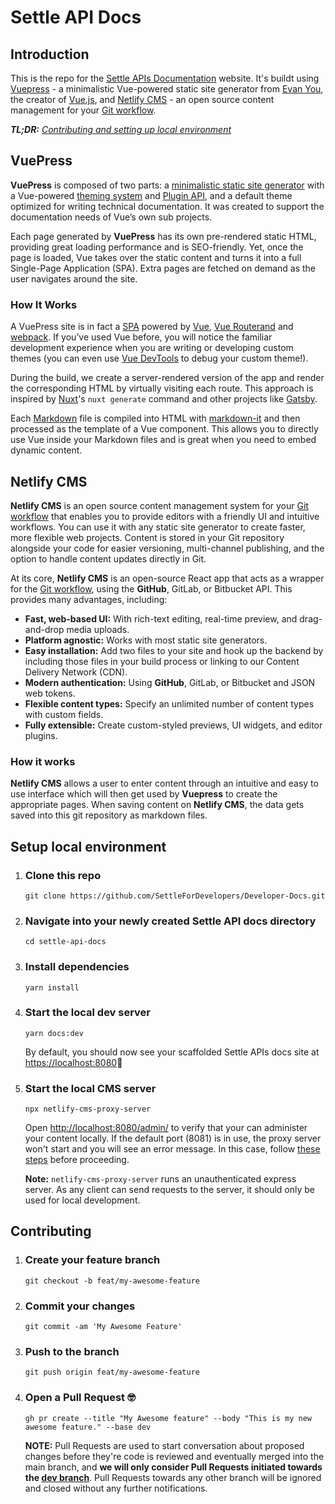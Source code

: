 # Settle API Docs

## Introduction

This is the repo for the [Settle APIs Documentation](https://developer.settle.eu/) website. It's buildt using [Vuepress](https://vuepress.vuejs.org/) - a minimalistic Vue-powered static site generator from [Evan You](https://evanyou.me/), the creator of [Vue.js](https://vuejs.org/), and [Netlify CMS](https://www.netlifycms.org/) - an open source content management for your [Git workflow](https://guides.github.com/introduction/flow/).

***TL;DR:*** *[Contributing and setting up local environment](#contributing)*

## VuePress

**VuePress** is composed of two parts: a [minimalistic static site generator](https://github.com/vuejs/vuepress/tree/master/packages/%40vuepress/core) with a Vue-powered [theming system](https://vuepress.vuejs.org/theme/) and [Plugin API](https://vuepress.vuejs.org/plugin/), and a default theme optimized for writing technical documentation. It was created to support the documentation needs of Vue’s own sub projects.

Each page generated by **VuePress** has its own pre-rendered static HTML, providing great loading performance and is SEO-friendly. Yet, once the page is loaded, Vue takes over the static content and turns it into a full Single-Page Application (SPA). Extra pages are fetched on demand as the user navigates around the site.

### How It Works

A VuePress site is in fact a [SPA](https://developer.mozilla.org/en-US/docs/Glossary/SPA) powered by [Vue](http://vuejs.org/), [Vue Routerand](https://github.com/vuejs/vue-router) and [webpack](http://webpack.js.org/). If you’ve used Vue before, you will notice the familiar development experience when you are writing or developing custom themes (you can even use [Vue DevTools](https://github.com/vuejs/vue-devtools) to debug your custom theme!).

During the build, we create a server-rendered version of the app and render the corresponding HTML by virtually visiting each route. This approach is inspired by [Nuxt](https://nuxtjs.org/)'s `nuxt generate` command and other projects like [Gatsby](https://www.gatsbyjs.org/).

Each [Markdown](https://www.markdownguide.org/) file is compiled into HTML with [markdown-it](https://github.com/markdown-it/markdown-it) and then processed as the template of a Vue component. This allows you to directly use Vue inside your Markdown files and is great when you need to embed dynamic content.

## Netlify CMS

**Netlify CMS** is an open source content management system for your [Git workflow](https://guides.github.com/introduction/flow/) that enables you to provide editors with a friendly UI and intuitive workflows. You can use it with any static site generator to create faster, more flexible web projects. Content is stored in your Git repository alongside your code for easier versioning, multi-channel publishing, and the option to handle content updates directly in Git.

At its core, **Netlify CMS** is an open-source React app that acts as a wrapper for the [Git workflow](https://guides.github.com/introduction/flow/), using the **GitHub**, GitLab, or Bitbucket API. This provides many advantages, including:

- **Fast, web-based UI:** With rich-text editing, real-time preview, and drag-and-drop media uploads.
- **Platform agnostic:** Works with most static site generators.
- **Easy installation:** Add two files to your site and hook up the backend by including those files in your build process or linking to our Content Delivery Network (CDN).
- **Modern authentication:** Using **GitHub**, GitLab, or Bitbucket and JSON web tokens.
- **Flexible content types:** Specify an unlimited number of content types with custom fields.
- **Fully extensible:** Create custom-styled previews, UI widgets, and editor plugins.

### How it works

**Netlify CMS** allows a user to enter content through an intuitive and easy to use interface which will then get used by **Vuepress** to create the appropriate pages. When saving content on **Netlify CMS**, the data gets saved into this git repository as markdown files.

## Setup local environment

1. ### Clone this repo

   `git clone https://github.com/SettleForDevelopers/Developer-Docs.git`

2. ### Navigate into your newly created Settle API docs directory

   `cd settle-api-docs`

3. ### Install dependencies

   `yarn install`

4. ### Start the local dev server

   `yarn docs:dev`

   By default, you should now see your scaffolded Settle APIs docs site at [https://localhost:8080](https://localhost:8080)🚀

5. ### Start the local CMS server

   `npx netlify-cms-proxy-server`

   Open [http://localhost:8080/admin/](http://localhost:8080/admin/) to verify that your can administer your content locally. If the default port (8081) is in use, the proxy server won't start and you will see an error message. In this case, follow [these steps](https://www.netlifycms.org/docs/beta-features/#configure-the-netlify-cms-proxy-server-port-number) before proceeding.

   **Note:** `netlify-cms-proxy-server` runs an unauthenticated express server. As any client can send requests to the server, it should only be used for local development.

## Contributing

1. ### Create your feature branch

   `git checkout -b feat/my-awesome-feature`

2. ### Commit your changes

   `git commit -am 'My Awesome Feature'`

3. ### Push to the branch

    `git push origin feat/my-awesome-feature`

4. ### Open a Pull Request 🤓

    `gh pr create --title "My Awesome feature" --body "This is my new awesome feature." --base dev`

    **NOTE:** Pull Requests are used to start conversation about proposed changes before they're code is reviewed and eventually merged into the main branch, and **we will only consider Pull Requests initiated towards the [dev branch](https://github.com/SettleAPI/settle-developer-docs/tree/dev)**. Pull Requests towards any other branch will be ignored and closed without any further notifications.
